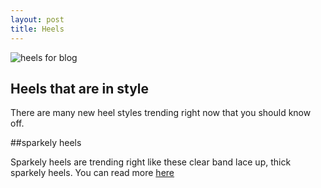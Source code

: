 ```yaml
---
layout: post
title: Heels
---
```


![heels for blog](https://i.pinimg.com/736x/cb/8b/6f/cb8b6f0c38fea3fafe84451612ee3a26.jpg)

## Heels that are in style

There are many new heel styles trending right now that you should know off.

##sparkely heels 

Sparkely heels are trending right like these clear band lace up, thick sparkely heels. 
You can read more [here](https://www.aliexpress.com/store/product/NAUSK-2018-Fashion-Women-Sandals-2018-Open-Toe-High-Heels-Shoes-Woman-Clear-Transparent-Summer-Ankle/136994_32867466903.html?spm=a2g1y.12024536.productList_11450875.subject_5)


